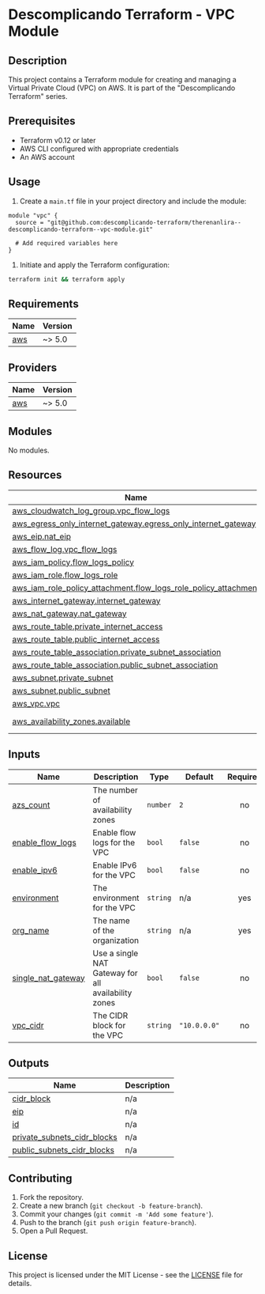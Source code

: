 # Descomplicando Terraform - VPC Module

## Description

This project contains a Terraform module for creating and managing a Virtual Private Cloud (VPC) on AWS. It is part of the "Descomplicando Terraform" series.

## Prerequisites

- Terraform v0.12 or later
- AWS CLI configured with appropriate credentials
- An AWS account

## Usage

1. Create a `main.tf` file in your project directory and include the module:

```hcl
module "vpc" {
  source = "git@github.com:descomplicando-terraform/therenanlira--descomplicando-terraform--vpc-module.git"
  
  # Add required variables here
}
```

1. Initiate and apply the Terraform configuration:

```sh
terraform init && terraform apply
```

<!-- BEGIN_TF_DOCS -->
## Requirements

| Name | Version |
|------|---------|
| <a name="requirement_aws"></a> [aws](#requirement\_aws) | ~> 5.0 |

## Providers

| Name | Version |
|------|---------|
| <a name="provider_aws"></a> [aws](#provider\_aws) | ~> 5.0 |

## Modules

No modules.

## Resources

| Name | Type |
|------|------|
| [aws_cloudwatch_log_group.vpc_flow_logs](https://registry.terraform.io/providers/hashicorp/aws/latest/docs/resources/cloudwatch_log_group) | resource |
| [aws_egress_only_internet_gateway.egress_only_internet_gateway](https://registry.terraform.io/providers/hashicorp/aws/latest/docs/resources/egress_only_internet_gateway) | resource |
| [aws_eip.nat_eip](https://registry.terraform.io/providers/hashicorp/aws/latest/docs/resources/eip) | resource |
| [aws_flow_log.vpc_flow_logs](https://registry.terraform.io/providers/hashicorp/aws/latest/docs/resources/flow_log) | resource |
| [aws_iam_policy.flow_logs_policy](https://registry.terraform.io/providers/hashicorp/aws/latest/docs/resources/iam_policy) | resource |
| [aws_iam_role.flow_logs_role](https://registry.terraform.io/providers/hashicorp/aws/latest/docs/resources/iam_role) | resource |
| [aws_iam_role_policy_attachment.flow_logs_role_policy_attachment](https://registry.terraform.io/providers/hashicorp/aws/latest/docs/resources/iam_role_policy_attachment) | resource |
| [aws_internet_gateway.internet_gateway](https://registry.terraform.io/providers/hashicorp/aws/latest/docs/resources/internet_gateway) | resource |
| [aws_nat_gateway.nat_gateway](https://registry.terraform.io/providers/hashicorp/aws/latest/docs/resources/nat_gateway) | resource |
| [aws_route_table.private_internet_access](https://registry.terraform.io/providers/hashicorp/aws/latest/docs/resources/route_table) | resource |
| [aws_route_table.public_internet_access](https://registry.terraform.io/providers/hashicorp/aws/latest/docs/resources/route_table) | resource |
| [aws_route_table_association.private_subnet_association](https://registry.terraform.io/providers/hashicorp/aws/latest/docs/resources/route_table_association) | resource |
| [aws_route_table_association.public_subnet_association](https://registry.terraform.io/providers/hashicorp/aws/latest/docs/resources/route_table_association) | resource |
| [aws_subnet.private_subnet](https://registry.terraform.io/providers/hashicorp/aws/latest/docs/resources/subnet) | resource |
| [aws_subnet.public_subnet](https://registry.terraform.io/providers/hashicorp/aws/latest/docs/resources/subnet) | resource |
| [aws_vpc.vpc](https://registry.terraform.io/providers/hashicorp/aws/latest/docs/resources/vpc) | resource |
| [aws_availability_zones.available](https://registry.terraform.io/providers/hashicorp/aws/latest/docs/data-sources/availability_zones) | data source |

## Inputs

| Name | Description | Type | Default | Required |
|------|-------------|------|---------|:--------:|
| <a name="input_azs_count"></a> [azs\_count](#input\_azs\_count) | The number of availability zones | `number` | `2` | no |
| <a name="input_enable_flow_logs"></a> [enable\_flow\_logs](#input\_enable\_flow\_logs) | Enable flow logs for the VPC | `bool` | `false` | no |
| <a name="input_enable_ipv6"></a> [enable\_ipv6](#input\_enable\_ipv6) | Enable IPv6 for the VPC | `bool` | `false` | no |
| <a name="input_environment"></a> [environment](#input\_environment) | The environment for the VPC | `string` | n/a | yes |
| <a name="input_org_name"></a> [org\_name](#input\_org\_name) | The name of the organization | `string` | n/a | yes |
| <a name="input_single_nat_gateway"></a> [single\_nat\_gateway](#input\_single\_nat\_gateway) | Use a single NAT Gateway for all availability zones | `bool` | `false` | no |
| <a name="input_vpc_cidr"></a> [vpc\_cidr](#input\_vpc\_cidr) | The CIDR block for the VPC | `string` | `"10.0.0.0"` | no |

## Outputs

| Name | Description |
|------|-------------|
| <a name="output_cidr_block"></a> [cidr\_block](#output\_cidr\_block) | n/a |
| <a name="output_eip"></a> [eip](#output\_eip) | n/a |
| <a name="output_id"></a> [id](#output\_id) | n/a |
| <a name="output_private_subnets_cidr_blocks"></a> [private\_subnets\_cidr\_blocks](#output\_private\_subnets\_cidr\_blocks) | n/a |
| <a name="output_public_subnets_cidr_blocks"></a> [public\_subnets\_cidr\_blocks](#output\_public\_subnets\_cidr\_blocks) | n/a |
<!-- END_TF_DOCS -->

## Contributing

1. Fork the repository.
2. Create a new branch (`git checkout -b feature-branch`).
3. Commit your changes (`git commit -m 'Add some feature'`).
4. Push to the branch (`git push origin feature-branch`).
5. Open a Pull Request.

## License

This project is licensed under the MIT License - see the [LICENSE](LICENSE) file for details.

